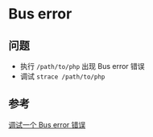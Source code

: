 # Bus error 

## 问题 
* 执行 `/path/to/php` 出现 Bus error 错误
* 调试
    `strace /path/to/php`


## 参考
[调试一个 Bus error 错误](http://xiezhenye.com/2012/06/%E8%B0%83%E8%AF%95%E4%B8%80%E4%B8%AA-bus-error-%E9%94%99%E8%AF%AF.html)
